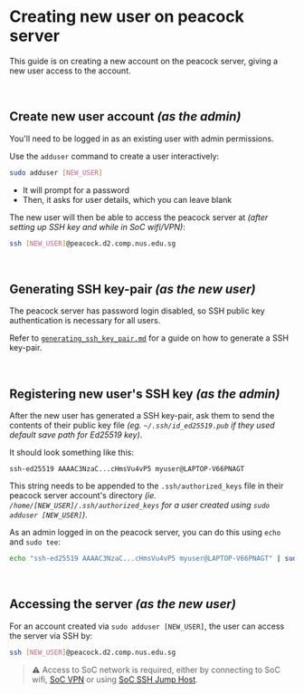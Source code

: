 # Creating new user on peacock server

This guide is on creating a new account on the peacock server, giving a new user access to the account.

<br>

## Create new user account _(as the admin)_

You'll need to be logged in as an existing user with admin permissions.

Use the `adduser` command to create a user interactively:

```bash
sudo adduser [NEW_USER]
```

-   It will prompt for a password
-   Then, it asks for user details, which you can leave blank

The new user will then be able to access the peacock server at _(after setting up SSH key and while in SoC wifi/VPN)_:

```bash
ssh [NEW_USER]@peacock.d2.comp.nus.edu.sg
```

<br>

## Generating SSH key-pair _(as the new user)_

The peacock server has password login disabled, so SSH public key authentication is necessary for all users.

Refer to [`generating_ssh_key_pair.md`](generating_ssh_key_pair.md) for a guide on how to generate a SSH key-pair.

<br>

## Registering new user's SSH key _(as the admin)_

After the new user has generated a SSH key-pair, ask them to send the contents of their public key file _(eg. `~/.ssh/id_ed25519.pub` if they used default save path for Ed25519 key)_.

It should look something like this:

```
ssh-ed25519 AAAAC3NzaC...cHmsVu4vP5 myuser@LAPTOP-V66PNAGT
```

This string needs to be appended to the `.ssh/authorized_keys` file in their peacock server account's directory _(ie. `/home/[NEW_USER]/.ssh/authorized_keys` for a user created using `sudo adduser [NEW_USER]`)_.

As an admin logged in on the peacock server, you can do this using `echo` and `sudo tee`:

```bash
echo "ssh-ed25519 AAAAC3NzaC...cHmsVu4vP5 myuser@LAPTOP-V66PNAGT" | sudo tee -a /home/[NEW_USER]/.ssh/authorized_keys > /dev/null
```

<br>

## Accessing the server _(as the new user)_

For an account created via `sudo adduser [NEW_USER]`, the user can access the server via SSH by:

```bash
ssh [NEW_USER]@peacock.d2.comp.nus.edu.sg
```

> ⚠️ Access to SoC network is required, either by connecting to SoC wifi, [SoC VPN](accessing_outside_soc.md#soc-vpn) or using [SoC SSH Jump Host](accessing_outside_soc.md#soc-ssh-jump-host).
